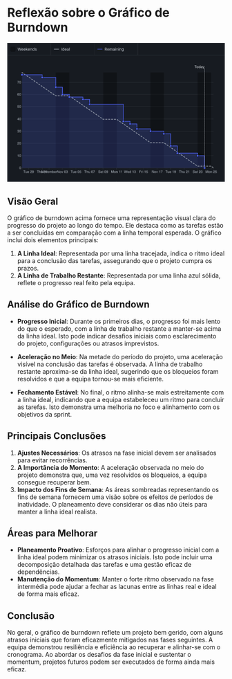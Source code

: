 # Reflexão sobre o Gráfico de Burndown
![Gráfico de Burndown](image.png)

## Visão Geral

O gráfico de burndown acima fornece uma representação visual clara do progresso do projeto ao longo do tempo. Ele destaca como as tarefas estão a ser concluídas em comparação com a linha temporal esperada. O gráfico inclui dois elementos principais: 

1. **A Linha Ideal**: Representada por uma linha tracejada, indica o ritmo ideal para a conclusão das tarefas, assegurando que o projeto cumpra os prazos.
2. **A Linha de Trabalho Restante**: Representada por uma linha azul sólida, reflete o progresso real feito pela equipa.

## Análise do Gráfico de Burndown

- **Progresso Inicial**: Durante os primeiros dias, o progresso foi mais lento do que o esperado, com a linha de trabalho restante a manter-se acima da linha ideal. Isto pode indicar desafios iniciais como esclarecimento do projeto, configurações ou atrasos imprevistos.

- **Aceleração no Meio**: Na metade do período do projeto, uma aceleração visível na conclusão das tarefas é observada. A linha de trabalho restante aproxima-se da linha ideal, sugerindo que os bloqueios foram resolvidos e que a equipa tornou-se mais eficiente.

- **Fechamento Estável**: No final, o ritmo alinha-se mais estreitamente com a linha ideal, indicando que a equipa estabeleceu um ritmo para concluir as tarefas. Isto demonstra uma melhoria no foco e alinhamento com os objetivos da sprint.

## Principais Conclusões

1. **Ajustes Necessários**: Os atrasos na fase inicial devem ser analisados para evitar recorrências.
2. **A Importância do Momento**: A aceleração observada no meio do projeto demonstra que, uma vez resolvidos os bloqueios, a equipa consegue recuperar bem. 
3. **Impacto dos Fins de Semana**: As áreas sombreadas representando os fins de semana fornecem uma visão sobre os efeitos de períodos de inatividade. O planeamento deve considerar os dias não úteis para manter a linha ideal realista.

## Áreas para Melhorar

- **Planeamento Proativo**: Esforços para alinhar o progresso inicial com a linha ideal podem minimizar os atrasos iniciais. Isto pode incluir uma decomposição detalhada das tarefas e uma gestão eficaz de dependências.
- **Manutenção do Momentum**: Manter o forte ritmo observado na fase intermédia pode ajudar a fechar as lacunas entre as linhas real e ideal de forma mais eficaz.

## Conclusão

No geral, o gráfico de burndown reflete um projeto bem gerido, com alguns atrasos iniciais que foram eficazmente mitigados nas fases seguintes. A equipa demonstrou resiliência e eficiência ao recuperar e alinhar-se com o cronograma. Ao abordar os desafios da fase inicial e sustentar o momentum, projetos futuros podem ser executados de forma ainda mais eficaz.